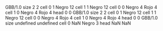 <gs-board without-header> GBB/1.0
size 2 2
cell 0 1 Negro 12 
cell 1 1 Negro 12 
cell 0 0 Negro 4 Rojo 4 
cell 1 0 Negro 4 Rojo 4 
head 0 0
 </gs-board>
<gs-board without-header> GBB/1.0
size 2 2
cell 0 1 Negro 12 
cell 1 1 Negro 12 
cell 0 0 Negro 4 Rojo 4 
cell 1 0 Negro 4 Rojo 4 
head 0 0
 </gs-board>
<gs-board without-header> GBB/1.0
size undefined undefined
cell 0 NaN Negro 3 
head NaN NaN </gs-board>